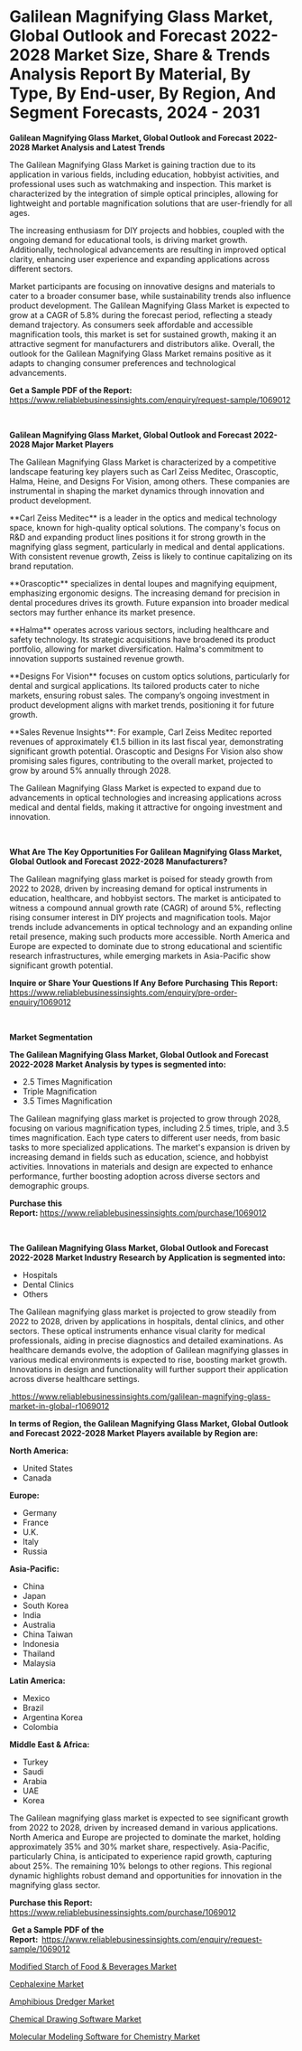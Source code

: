 <p><h1>Galilean Magnifying Glass Market, Global Outlook and Forecast 2022-2028 Market Size, Share & Trends Analysis Report By Material, By Type, By End-user, By Region, And Segment Forecasts, 2024 - 2031</h1></p><p><strong>Galilean Magnifying Glass Market, Global Outlook and Forecast 2022-2028 Market Analysis and Latest Trends</strong></p>
<p><p>The Galilean Magnifying Glass Market is gaining traction due to its application in various fields, including education, hobbyist activities, and professional uses such as watchmaking and inspection. This market is characterized by the integration of simple optical principles, allowing for lightweight and portable magnification solutions that are user-friendly for all ages. </p><p>The increasing enthusiasm for DIY projects and hobbies, coupled with the ongoing demand for educational tools, is driving market growth. Additionally, technological advancements are resulting in improved optical clarity, enhancing user experience and expanding applications across different sectors.</p><p>Market participants are focusing on innovative designs and materials to cater to a broader consumer base, while sustainability trends also influence product development. The Galilean Magnifying Glass Market is expected to grow at a CAGR of 5.8% during the forecast period, reflecting a steady demand trajectory. As consumers seek affordable and accessible magnification tools, this market is set for sustained growth, making it an attractive segment for manufacturers and distributors alike. Overall, the outlook for the Galilean Magnifying Glass Market remains positive as it adapts to changing consumer preferences and technological advancements.</p></p>
<p><strong>Get a Sample PDF of the Report:&nbsp;</strong> <a href="https://www.reliablebusinessinsights.com/enquiry/request-sample/1069012">https://www.reliablebusinessinsights.com/enquiry/request-sample/1069012</a></p>
<p>&nbsp;</p>
<p><strong>Galilean Magnifying Glass Market, Global Outlook and Forecast 2022-2028 Major Market Players</strong></p>
<p><p>The Galilean Magnifying Glass Market is characterized by a competitive landscape featuring key players such as Carl Zeiss Meditec, Orascoptic, Halma, Heine, and Designs For Vision, among others. These companies are instrumental in shaping the market dynamics through innovation and product development.</p><p>**Carl Zeiss Meditec** is a leader in the optics and medical technology space, known for high-quality optical solutions. The company's focus on R&D and expanding product lines positions it for strong growth in the magnifying glass segment, particularly in medical and dental applications. With consistent revenue growth, Zeiss is likely to continue capitalizing on its brand reputation.</p><p>**Orascoptic** specializes in dental loupes and magnifying equipment, emphasizing ergonomic designs. The increasing demand for precision in dental procedures drives its growth. Future expansion into broader medical sectors may further enhance its market presence.</p><p>**Halma** operates across various sectors, including healthcare and safety technology. Its strategic acquisitions have broadened its product portfolio, allowing for market diversification. Halma's commitment to innovation supports sustained revenue growth.</p><p>**Designs For Vision** focuses on custom optics solutions, particularly for dental and surgical applications. Its tailored products cater to niche markets, ensuring robust sales. The company’s ongoing investment in product development aligns with market trends, positioning it for future growth.</p><p>**Sales Revenue Insights**: For example, Carl Zeiss Meditec reported revenues of approximately €1.5 billion in its last fiscal year, demonstrating significant growth potential. Orascoptic and Designs For Vision also show promising sales figures, contributing to the overall market, projected to grow by around 5% annually through 2028.</p><p>The Galilean Magnifying Glass Market is expected to expand due to advancements in optical technologies and increasing applications across medical and dental fields, making it attractive for ongoing investment and innovation.</p></p>
<p>&nbsp;</p>
<p><strong>What Are The Key Opportunities For Galilean Magnifying Glass Market, Global Outlook and Forecast 2022-2028 Manufacturers?</strong></p>
<p><p>The Galilean magnifying glass market is poised for steady growth from 2022 to 2028, driven by increasing demand for optical instruments in education, healthcare, and hobbyist sectors. The market is anticipated to witness a compound annual growth rate (CAGR) of around 5%, reflecting rising consumer interest in DIY projects and magnification tools. Major trends include advancements in optical technology and an expanding online retail presence, making such products more accessible. North America and Europe are expected to dominate due to strong educational and scientific research infrastructures, while emerging markets in Asia-Pacific show significant growth potential.</p></p>
<p><strong>Inquire or Share Your Questions If Any Before Purchasing This Report:</strong> <a href="https://www.reliablebusinessinsights.com/enquiry/pre-order-enquiry/1069012">https://www.reliablebusinessinsights.com/enquiry/pre-order-enquiry/1069012</a></p>
<p>&nbsp;</p>
<p><strong>Market Segmentation</strong></p>
<p><strong>The Galilean Magnifying Glass Market, Global Outlook and Forecast 2022-2028 Market Analysis by types is segmented into:</strong></p>
<p><ul><li>2.5 Times Magnification</li><li>Triple Magnification</li><li>3.5 Times Magnification</li></ul></p>
<p><p>The Galilean magnifying glass market is projected to grow through 2028, focusing on various magnification types, including 2.5 times, triple, and 3.5 times magnification. Each type caters to different user needs, from basic tasks to more specialized applications. The market's expansion is driven by increasing demand in fields such as education, science, and hobbyist activities. Innovations in materials and design are expected to enhance performance, further boosting adoption across diverse sectors and demographic groups.</p></p>
<p><strong>Purchase this Report:&nbsp;</strong><a href="https://www.reliablebusinessinsights.com/purchase/1069012">https://www.reliablebusinessinsights.com/purchase/1069012</a></p>
<p>&nbsp;</p>
<p><strong>The Galilean Magnifying Glass Market, Global Outlook and Forecast 2022-2028 Market Industry Research by Application is segmented into:</strong></p>
<p><ul><li>Hospitals</li><li>Dental Clinics</li><li>Others</li></ul></p>
<p><p>The Galilean magnifying glass market is projected to grow steadily from 2022 to 2028, driven by applications in hospitals, dental clinics, and other sectors. These optical instruments enhance visual clarity for medical professionals, aiding in precise diagnostics and detailed examinations. As healthcare demands evolve, the adoption of Galilean magnifying glasses in various medical environments is expected to rise, boosting market growth. Innovations in design and functionality will further support their application across diverse healthcare settings.</p></p>
<p><a href="https://www.reliablebusinessinsights.com/galilean-magnifying-glass-market-in-global-r1069012">&nbsp;https://www.reliablebusinessinsights.com/galilean-magnifying-glass-market-in-global-r1069012</a></p>
<p><strong>In terms of Region, the Galilean Magnifying Glass Market, Global Outlook and Forecast 2022-2028 Market Players available by Region are:</strong></p>
<p>
    <p> <strong> North America: </strong>
        <ul>
            <li>United States</li>
            <li>Canada</li>
        </ul>
        </p> 
    <p> <strong> Europe: </strong>
        <ul>
            <li>Germany</li>
            <li>France</li>
            <li>U.K.</li>
            <li>Italy</li>
            <li>Russia</li>
        </ul>
        </p> 
    <p> <strong> Asia-Pacific: </strong>
        <ul>
            <li>China</li>
            <li>Japan</li>
            <li>South Korea</li>
            <li>India</li>
            <li>Australia</li>
            <li>China Taiwan</li>
            <li>Indonesia</li>
            <li>Thailand</li>
            <li>Malaysia</li>
        </ul>
        </p> 
    <p> <strong> Latin America: </strong>
        <ul>
            <li>Mexico</li>
            <li>Brazil</li>
            <li>Argentina Korea</li>
            <li>Colombia</li>
        </ul>
        </p> 
    <p> <strong> Middle East & Africa: </strong>
        <ul>
            <li>Turkey</li>
            <li>Saudi</li>
            <li>Arabia</li>
            <li>UAE</li>
            <li>Korea</li>
        </ul>
    </p>
    </p>
<p><p>The Galilean magnifying glass market is expected to see significant growth from 2022 to 2028, driven by increased demand in various applications. North America and Europe are projected to dominate the market, holding approximately 35% and 30% market share, respectively. Asia-Pacific, particularly China, is anticipated to experience rapid growth, capturing about 25%. The remaining 10% belongs to other regions. This regional dynamic highlights robust demand and opportunities for innovation in the magnifying glass sector.</p></p>
<p><strong>Purchase this Report: </strong><a href="https://www.reliablebusinessinsights.com/purchase/1069012">https://www.reliablebusinessinsights.com/purchase/1069012</a></p>
<p>&nbsp;<strong>Get a Sample PDF of the Report:&nbsp;&nbsp;</strong><a href="https://www.reliablebusinessinsights.com/enquiry/request-sample/1069012">https://www.reliablebusinessinsights.com/enquiry/request-sample/1069012</a></p>
<p><strong></strong></p>
<p><p><a href="https://issuu.com/reportprime-2/docs/modified-starch-of-food-beverages-m_889e7474e32069">Modified Starch of Food & Beverages Market</a></p><p><a href="https://issuu.com/reportprime-2/docs/cephalexine-market-size-2030.pptx_32d9eb55d75592">Cephalexine Market</a></p><p><a href="https://www.linkedin.com/pulse/amphibious-dredger-market-share-analysis-growth-trends-forecasts-2p1te?trackingId=MUrEDG%2F5SGGaF2VG%2F90ClA%3D%3D">Amphibious Dredger Market</a></p><p><a href="https://medium.com/@raygrimes99/global-chemical-drawing-software-market-opportunities-and-market-challenges-2024-2031-46b15fde02a4">Chemical Drawing Software Market</a></p><p><a href="https://medium.com/@raygrimes99/future-trends-in-global-molecular-modeling-software-for-chemistry-market-market-insights-and-2626cada6ee7">Molecular Modeling Software for Chemistry Market</a></p></p>